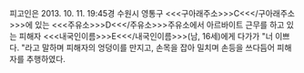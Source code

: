 피고인은 2013. 10. 11. 19:45경 수원시 영통구 <<<구아래주소>>>C<<</구아래주소>>>에 있는 <<<주유소>>>D<<</주유소>>>주유소에서 아르바이트 근무를 하고 있는 피해자 <<<내국인이름>>>E<<</내국인이름>>>(남, 16세)에게 다가가 "너 이쁘다. "라고 말하며 피해자의 엉덩이를 만지고, 손목을 잡아 밀치며 손등을 쓰다듬어 피해자를 추행하였다.